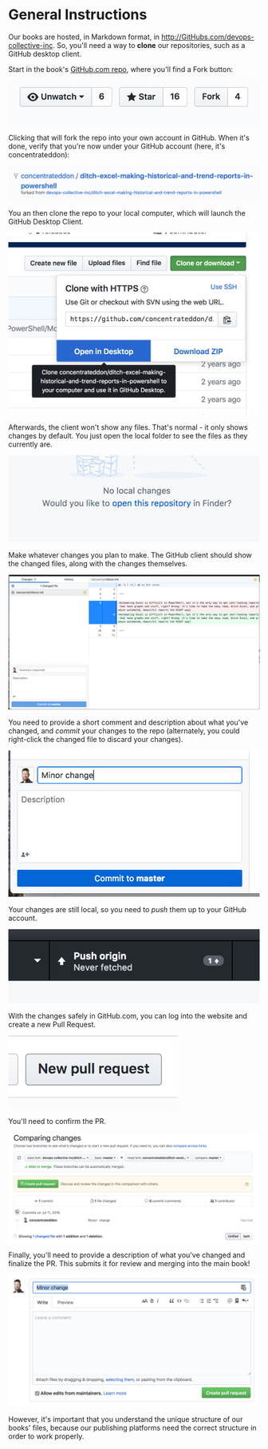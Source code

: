 # General Instructions

Our books are hosted, in Markdown format, in http://GitHubs.com/devops-collective-inc. So, you'll need a way to **clone** our repositories, such as a GitHub desktop client.

Start in the book's [GitHub.com repo](http://github.com/devops-collective-inc), where you'll find a Fork button:

![The Fork button](images/1.png)



Clicking that will fork the repo into your own account in GitHub. When it's done, verify that you're now under your GitHub account (here, it's concentrateddon):

![Verify the fork](images/2.png)



You an then clone the repo to your local computer, which will launch the GitHub Desktop Client.

![Clone the repo](images/3.png)



Afterwards, the client won't show any files. That's normal - it only shows changes by default. You just open the local folder to see the files as they currently are.

![Open the folder](images/4.png)



Make whatever changes you plan to make. The GitHub client should show the changed files, along with the changes themselves.

![View changes](images/5.png)



You need to provide a short comment and description about what you've changed, and _commit_ your changes to the repo (alternately, you could right-click the changed file to discard your changes).

![Commit changes](images/6.png)



Your changes are still local, so you need to _push_ them up to your GitHub account.

![Push changes](images/7.png)



With the changes safely in GitHub.com, you can log into the website and create a new Pull Request.

![Create a PR](images/8.png)



You'll need to confirm the PR.

![Confirm the PR](images/9.png)



Finally, you'll need to provide a description of what you've changed and finalize the PR. This submits it for review and merging into the main book!

![Finalize the PR](images/10.png) 



However, it's important that you understand the unique structure of our books' files, because our publishing platforms need the correct structure in order to work properly.
